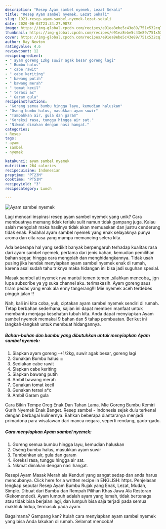 ```yaml
---
description: "Resep Ayam sambel nyemek, Lezat Sekali"
title: "Resep Ayam sambel nyemek, Lezat Sekali"
slug: 1921-resep-ayam-sambel-nyemek-lezat-sekali
date: 2020-06-03T23:34:27.987Z
image: https://img-global.cpcdn.com/recipes/e91ea8ebe5c43e89/751x532cq70/ayam-sambel-nyemek-foto-resep-utama.jpg
thumbnail: https://img-global.cpcdn.com/recipes/e91ea8ebe5c43e89/751x532cq70/ayam-sambel-nyemek-foto-resep-utama.jpg
cover: https://img-global.cpcdn.com/recipes/e91ea8ebe5c43e89/751x532cq70/ayam-sambel-nyemek-foto-resep-utama.jpg
author: Ray Newton
ratingvalue: 4.6
reviewcount: 12
recipeingredient:
- " ayam goreng 12kg suwir agak besar goreng lagi"
- " Bumbu halus"
- " cabe rawit"
- " cabe keriting"
- " bawang putih"
- " bawang merah"
- " tomat kecil"
- " terasi ac"
- " Garam gula"
recipeinstructions:
- "Goreng semua bumbu hingga layu, kemudian haluskan"
- "Oseng bumbu halus, masukkan ayam suwir"
- "Tambahkan air, gula dan garam"
- "Koreksi rasa, tunggu hingga air sat."
- "Nikmat dimakan dengan nasi hangat."
categories:
- Resep
tags:
- ayam
- sambel
- nyemek

katakunci: ayam sambel nyemek 
nutrition: 264 calories
recipecuisine: Indonesian
preptime: "PT23M"
cooktime: "PT51M"
recipeyield: "3"
recipecategory: Lunch

---
```



![Ayam sambel nyemek](https://img-global.cpcdn.com/recipes/e91ea8ebe5c43e89/751x532cq70/ayam-sambel-nyemek-foto-resep-utama.jpg)

Lagi mencari inspirasi resep ayam sambel nyemek yang unik? Cara membuatnya memang tidak terlalu sulit namun tidak gampang juga. Kalau salah mengolah maka hasilnya tidak akan memuaskan dan justru cenderung tidak enak. Padahal ayam sambel nyemek yang enak selayaknya punya aroma dan cita rasa yang mampu memancing selera kita.

Ada beberapa hal yang sedikit banyak berpengaruh terhadap kualitas rasa dari ayam sambel nyemek, pertama dari jenis bahan, kemudian pemilihan bahan segar, hingga cara mengolah dan menghidangkannya. Tidak usah pusing jika hendak menyiapkan ayam sambel nyemek enak di rumah, karena asal sudah tahu triknya maka hidangan ini bisa jadi suguhan spesial.

Masak sambel ati nyemek nya mantul temen temen ,silahkan mencoba,, jgn lupa subscribe ya yg suka channel aku. terimakasih. Ayam goreng saus tiram pedas yang enak ala enny tangerang!!! Mie nyemek aceh terdebes pinggir jalan !!


Nah, kali ini kita coba, yuk, ciptakan ayam sambel nyemek sendiri di rumah. Tetap berbahan sederhana, sajian ini dapat memberi manfaat untuk membantu menjaga kesehatan tubuh kita. Anda dapat menyiapkan Ayam sambel nyemek memakai 9 bahan dan 5 tahap pembuatan. Berikut ini langkah-langkah untuk membuat hidangannya.

<!--inarticleads1-->

##### Bahan-bahan dan bumbu yang dibutuhkan untuk menyiapkan Ayam sambel nyemek:

1. Siapkan  ayam goreng -+1/2kg, suwir agak besar, goreng lagi
1. Gunakan  Bumbu halus::::
1. Sediakan  cabe rawit
1. Siapkan  cabe keriting
1. Siapkan  bawang putih
1. Ambil  bawang merah
1. Gunakan  tomat kecil
1. Gunakan  terasi a*c
1. Ambil  Garam gula


Cara Bikin Tempe Oreg Enak Dan Tahan Lama. Mie Goreng Bumbu Kemiri Gurih Nyemek Enak Banget. Resep sambel - Indonesia sejak dulu terkenal dengan berbagai kulinernya. Bahkan beberapa diantaranya menjadi primadona para wisatawan dari manca negara, seperti rendang, gado-gado. 

<!--inarticleads2-->

##### Cara menyiapkan Ayam sambel nyemek:

1. Goreng semua bumbu hingga layu, kemudian haluskan
1. Oseng bumbu halus, masukkan ayam suwir
1. Tambahkan air, gula dan garam
1. Koreksi rasa, tunggu hingga air sat.
1. Nikmat dimakan dengan nasi hangat.


Resepi Ayam Masak Merah ala Kenduri yang sangat sedap dan anda harus mencubanya. Click here for a written recipe in ENGLISH: https. Penjelasan lengkap seputar Resep Ayam Bumbu Rujak yang Enak, Lezat, Mudah, Simple. Dibuat dari Bumbu dan Rempah Pilihan Khas Jawa Ala Restoran (Rekomended). Ayam lumpuh adalah ayam yang lemah, tidak bertenaga atau tidak bisa berjalan lagi, dan lumpuh bisa saja terjadi pada semua makhluk hidup, termasuk pada ayam. 

Bagaimana? Gampang kan? Itulah cara menyiapkan ayam sambel nyemek yang bisa Anda lakukan di rumah. Selamat mencoba!
